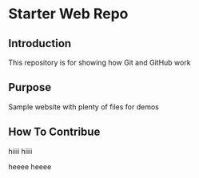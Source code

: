 # Starter Web Repo

## Introduction

This repository is for showing how Git and GitHub work

## Purpose

Sample website with plenty of files for demos

## How To Contribue

hiiii hiiii

heeee heeee
